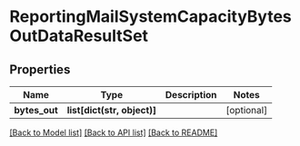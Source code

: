 # ReportingMailSystemCapacityBytesOutDataResultSet

## Properties
Name | Type | Description | Notes
------------ | ------------- | ------------- | -------------
**bytes_out** | **list[dict(str, object)]** |  | [optional] 

[[Back to Model list]](../README.md#documentation-for-models) [[Back to API list]](../README.md#documentation-for-api-endpoints) [[Back to README]](../README.md)

